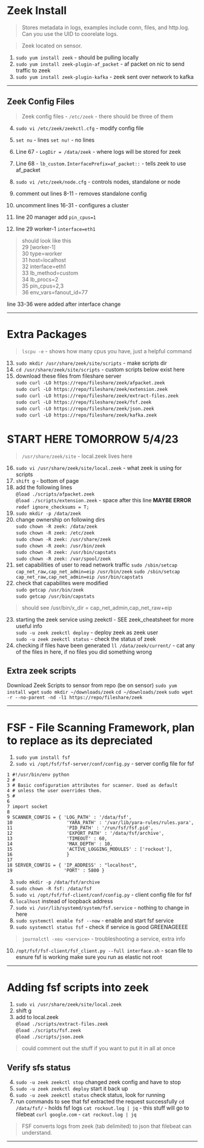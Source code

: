 # Zeek Install
> Stores metadata in logs, examples include conn, files, and http.log.
Can you use the UID to coorelate logs.

> Zeek located on sensor.

1. `sudo yum install zeek` - should be pulling locally
2. `sudo yum install zeek-plugin-af_packet` - af packet on nic to send traffic to zeek
3. `sudo yum install zeek-plugin-kafka` - zeek sent over network to kafka

---

## Zeek Config Files

> Zeek config files - `/etc/zeek` - there should be three of them

4. `sudo vi /etc/zeek/zeekctl.cfg` - modify config file
5. `set nu` - lines `set nu!` - no lines
6. Line 67 - `LogDir = /data/zeek` - where logs will be stored for zeek
7. Line 68 - `lb_custom.InterfacePrefix=af_packet::` - tells zeek to use af_packet

8. `sudo vi /etc/zeek/node.cfg` - controls nodes, standalone or node
9. comment out lines 8-11 - removes standalone config
10. uncomment lines 16-31 - configures a cluster
11. line 20 manager add `pin_cpus=1`
12. line 29 worker-1 `interface=eth1`

> should look like this  
29 [worker-1]  
30 type=worker  
31 host=localhost  
32 interface=eth1  
33 lb_method=custom  
34 lb_procs=2  
35 pin_cpus=2,3  
36 env_vars=fanout_id=77

line 33-36 were added after interface change

---

# Extra Packages

> `lscpu -e` - shows how many cpus you have, just a helpful command

13. `sudo mkdir /usr/share/zeek/site/scripts` - make scripts dir  
14. `cd /usr/share/zeek/site/scripts` - custom scripts below exist here  
15. download these files from fileshare server  
`sudo curl -LO https://repo/fileshare/zeek/afpacket.zeek`   
`sudo curl -LO https://repo/fileshare/zeek/extension.zeek`   
`sudo curl -LO https://repo/fileshare/zeek/extract-files.zeek`      
`sudo curl -LO https://repo/fileshare/zeek/fsf.zeek`  
`sudo curl -LO https://repo/fileshare/zeek/json.zeek`  
`sudo curl -LO https://repo/fileshare/zeek/kafka.zeek`

# START HERE TOMORROW 5/4/23

 > `/usr/share/zeek/site` - local.zeek lives here

16. `sudo vi /usr/share/zeek/site/local.zeek` - what zeek is using for scripts
17. `shift g` - bottom of page
18. add the following lines   
`@load ./scripts/afpacket.zeek`  
`@load ./scripts/extension.zeek` - space after this line **MAYBE ERROR**
`redef ignore_checksums = T;`
19. `sudo mkdir -p /data/zeek`
20. change ownership on following dirs  
`sudo chown -R zeek: /data/zeek`  
`sudo chown -R zeek: /etc/zeek`  
`sudo chown -R zeek: /usr/share/zeek`  
`sudo chown -R zeek: /usr/bin/zeek`   
`sudo chown -R zeek: /usr/bin/capstats`  
`sudo chown -R zeek: /var/spool/zeek`
21. set capabilities of user to read network traffic
`sudo /sbin/setcap cap_net_raw,cap_net_admin=eip /usr/bin/zeek`
`sudo /sbin/setcap cap_net_raw,cap_net_admin=eip /usr/bin/capstats`
22. check that capabilites were modified  
`sudo getcap /usr/bin/zeek`  
`sudo getcap /usr/bin/capstats`  

> should see /usr/bin/x_dir = cap_net_admin,cap_net_raw+eip

23. starting the zeek service using zeekctl - SEE zeek_cheatsheet for more useful info  
`sudo -u zeek zeekctl deploy` - deploy zeek as zeek user  
`sudo -u zeek zeekctl status` - check the status of zeek  
24. checking if files have been generated
`ll /data/zeek/current/` - cat any of the files in here, if no files you did something wrong

## Extra zeek scripts

Download Zeek Scripts to sensor from repo (be on sensor)
`sudo yum install wget`
`sudo mkdir ~/downloads/zeek`
`cd ~/downloads/zeek`
`sudo wget -r --no-parent -nd -l1 https://repo/fileshare/zeek`

---
# FSF - File Scanning Framework, plan to replace as its depreciated

1. `sudo yum install fsf`
2. `sudo vi /opt/fsf/fsf-server/conf/config.py` - server config file for fsf

```
1 #!/usr/bin/env python
2 #
3 # Basic configuration attributes for scanner. Used as default
4 # unless the user overrides them.
5 #
6 
7 import socket
8 
9 SCANNER_CONFIG = { 'LOG_PATH' : '/data/fsf',
10                    'YARA_PATH' : '/var/lib/yara-rules/rules.yara',
11                    'PID_PATH' : '/run/fsf/fsf.pid',
12                    'EXPORT_PATH' : '/data/fsf/archive',
13                    'TIMEOUT' : 60,
14                    'MAX_DEPTH' : 10,
15                    'ACTIVE_LOGGING_MODULES' : ['rockout'], 
16                    }
17 
18 SERVER_CONFIG = { 'IP_ADDRESS' : "localhost",
19                   'PORT' : 5800 }

```
3. `sudo mkdir -p /data/fsf/archive`
4. `sudo chown -R fsf: /data/fsf`
5. `sudo vi /opt/fsf/fsf-client/conf/config.py` - client config file for fsf
6. `localhost` instead of loopback address
7. `sudo vi /usr/lib/systemd/system/fsf.service` - nothing to change in here
8. `sudo systemctl enable fsf --now` - enable and start fsf service
9. `sudo systemctl status fsf` - check if service is good GREENAGEEEE

> `journalctl -xeu <service>` - troubleshooting a service, extra info

10. `/opt/fsf/fsf-client/fsf_client.py --full interface.sh` - scan file to esnure fsf is working make sure you run as elastic not root

---

# Adding fsf scripts into zeek

1. `sudo vi /usr/share/zeek/site/local.zeek`
2. shift g
3. add to local.zeek  
`@load ./scripts/extract-files.zeek`  
`@load ./scripts/fsf.zeek`  
`@load ./scripts/json.zeek` 

> could comment out the stuff if you want to put it in all at once

## Verify sfs status

4. `sudo -u zeek zeekctl stop` changed zeek config and have to stop
5. `sudo -u zeek zeekctl deploy` start it back up
6. `sudo -u zeek zeekctl status` check status, look for running
7. run commands to see that fsf extracted the request successfully
`cd /data/fsf/` - holds fsf logs
`cat rockout.log | jq` - this stuff will go to filebeat
`curl google.com` - 
`cat rockout.log | jq`

> FSF converts logs from zeek (tab delimited) to json that filebeat can understand.

---




































